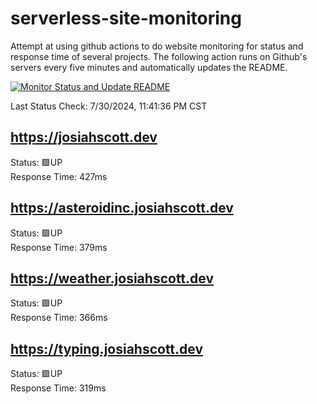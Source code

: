 # serverless-site-monitoring
Attempt at using github actions to do website monitoring for status and response time of several projects. The following action runs on Github's servers every five minutes and automatically updates the README.  

[![Monitor Status and Update README](https://github.com/JosiahSco/serverless-site-monitoring/actions/workflows/monitor.yaml/badge.svg)](https://github.com/JosiahSco/serverless-site-monitoring/actions/workflows/monitor.yaml)

Last Status Check: 7/30/2024, 11:41:36 PM CST

## https://josiahscott.dev
Status: 🟩UP  
Response Time: 427ms

## https://asteroidinc.josiahscott.dev
Status: 🟩UP  
Response Time: 379ms

## https://weather.josiahscott.dev
Status: 🟩UP  
Response Time: 366ms

## https://typing.josiahscott.dev
Status: 🟩UP  
Response Time: 319ms

